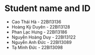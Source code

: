 # Student name and ID
- Cao Thái Hà - 22BI13136
- Hoàng Kỳ Duyên - 22BI13128
- Phan Lạc Hưng - 22BI13186
- Nguyễn Hoàng Duy - 22BI13122
- Nguyễn Anh Đức - 22BI13089
- Tạ Minh Đức - 22BI13098
